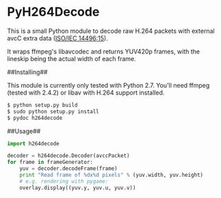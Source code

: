 PyH264Decode
============


This is a small Python module to decode raw H.264 packets with external avcC extra data ([ISO/IEC 14496:15](http://www.iso.org/iso/iso_catalogue/catalogue_tc/catalogue_detail.htm?csnumber=55980)).

It wraps ffmpeg's libavcodec and returns YUV420p frames, with the lineskip being the actual width of each frame.

##Installing##

This module is currently only tested with Python 2.7.
You'll need ffmpeg (tested with 2.4.2) or libav with H.264 support installed.

```bash
$ python setup.py build
$ sudo python setup.py install
$ pydoc h264decode
```

##Usage##

```python
import h264decode

decoder = h264decode.Decoder(avccPacket)
for frame in frameGenerator:
	yuv = decoder.decodeFrame(frame)
	print "Read frame of %dx%d pixels" % (yuv.width, yuv.height)
	# e.g. rendering with pygame:
	overlay.display((yuv.y, yuv.u, yuv.v))
```
